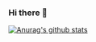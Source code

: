 ### Hi there 👋

[![Anurag's github stats](https://github-readme-stats.vercel.app/api?username=ureChanger)](https://github.com/anuraghazra/github-readme-stats)

